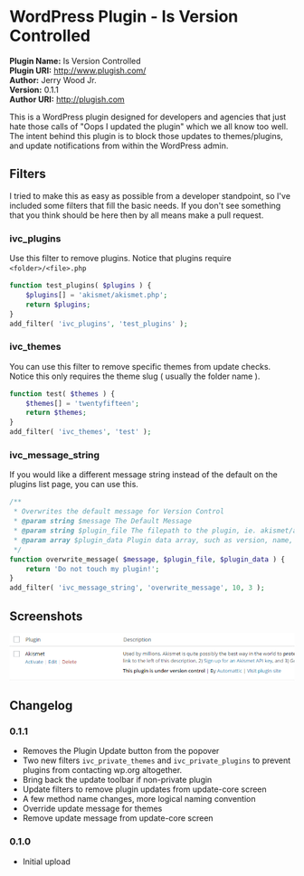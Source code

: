 # WordPress Plugin - Is Version Controlled

**Plugin Name:** Is Version Controlled   
**Plugin URI:** http://www.plugish.com/      
**Author:** Jerry Wood Jr.   
**Version:** 0.1.1   
**Author URI:**	http://plugish.com      

This is a WordPress plugin designed for developers and agencies that just hate those calls of "Oops I updated the plugin" which we all know too well.
The intent behind this plugin is to block those updates to themes/plugins, and update notifications from within the WordPress admin.

## Filters

I tried to make this as easy as possible from a developer standpoint, so I've included some filters that fill the basic needs.  If you don't see something that you think should be here
then by all means make a pull request.

### ivc_plugins
Use this filter to remove plugins. Notice that plugins require `<folder>/<file>.php`

```php
function test_plugins( $plugins ) {
	$plugins[] = 'akismet/akismet.php';
	return $plugins;
}
add_filter( 'ivc_plugins', 'test_plugins' );
```

### ivc_themes
You can use this filter to remove specific themes from update checks.  Notice this only requires the theme slug ( usually the folder name ).

```php
function test( $themes ) {
	$themes[] = 'twentyfifteen';
	return $themes;
}
add_filter( 'ivc_themes', 'test' );
```

### ivc_message_string
If you would like a different message string instead of the default on the plugins list page, you can use this.

```php
/**
 * Overwrites the default message for Version Control
 * @param string $message The Default Message
 * @param string $plugin_file The filepath to the plugin, ie. akismet/akismet.php
 * @param array $plugin_data Plugin data array, such as version, name, etc....
 */
function overwrite_message( $message, $plugin_file, $plugin_data ) {
	return 'Do not touch my plugin!';
}
add_filter( 'ivc_message_string', 'overwrite_message', 10, 3 );
```

## Screenshots
![Is Version Control](https://raw.githubusercontent.com/JayWood/is-version-control/master/screenshot.png)

## Changelog

### 0.1.1
* Removes the Plugin Update button from the popover
* Two new filters `ivc_private_themes` and `ivc_private_plugins` to prevent plugins from contacting wp.org altogether.
* Bring back the update toolbar if non-private plugin
* Update filters to remove plugin updates from update-core screen
* A few method name changes, more logical naming convention
* Override update message for themes
* Remove update message from update-core screen

### 0.1.0
* Initial upload